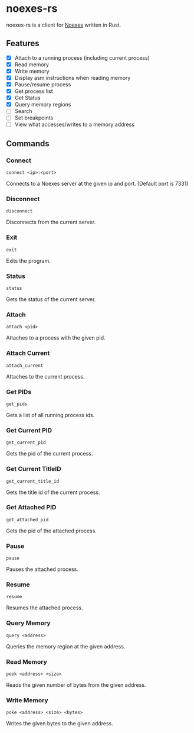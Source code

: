 # noexes-rs
noexes-rs is a client for [Noexes](https://github.com/mdbell/Noexes) written in Rust.

## Features
- [x] Attach to a running process (including current process)
- [x] Read memory
- [x] Write memory
- [x] Display asm instructions when reading memory
- [x] Pause/resume process
- [x] Get process list
- [x] Get Status
- [x] Query memory regions
- [ ] Search 
- [ ] Set breakpoints
- [ ] View what accesses/writes to a memory address

## Commands

### Connect
```
connect <ip>:<port>
```
Connects to a Noexes server at the given ip and port. (Default port is 7331)

### Disconnect
```
disconnect
```
Disconnects from the current server.

### Exit
```
exit
```
Exits the program.

### Status
```
status
```
Gets the status of the current server.

### Attach
```
attach <pid>
```
Attaches to a process with the given pid.

### Attach Current
```
attach_current
```
Attaches to the current process.

### Get PIDs
```
get_pids
```
Gets a list of all running process ids.

### Get Current PID
```
get_current_pid
```
Gets the pid of the current process.

### Get Current TitleID
```
get_current_title_id
```
Gets the title id of the current process.

### Get Attached PID
```
get_attached_pid
```
Gets the pid of the attached process.

### Pause
```
pause
```
Pauses the attached process.

### Resume
```
resume
```
Resumes the attached process.

### Query Memory
```
query <address>
```
Queries the memory region at the given address.

### Read Memory
```
peek <address> <size>
```
Reads the given number of bytes from the given address.

### Write Memory
```
poke <address> <size> <bytes>
```
Writes the given bytes to the given address.